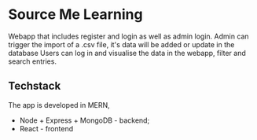# Source Me Learning

Webapp that includes register and login as well as admin login.
Admin can trigger the import of a .csv file, it's data will be added or update in the database
Users can log in and visualise the data in the webapp, filter and search entries.

## Techstack

The app is developed in MERN,

- Node + Express + MongoDB - backend;
- React - frontend
